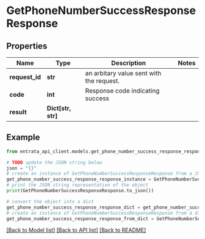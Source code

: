 # GetPhoneNumberSuccessResponseResponse


## Properties

Name | Type | Description | Notes
------------ | ------------- | ------------- | -------------
**request_id** | **str** | an arbitary value sent with the request. | 
**code** | **int** | Response code indicating success | 
**result** | **Dict[str, str]** |  | 

## Example

```python
from entrata_api_client.models.get_phone_number_success_response_response import GetPhoneNumberSuccessResponseResponse

# TODO update the JSON string below
json = "{}"
# create an instance of GetPhoneNumberSuccessResponseResponse from a JSON string
get_phone_number_success_response_response_instance = GetPhoneNumberSuccessResponseResponse.from_json(json)
# print the JSON string representation of the object
print(GetPhoneNumberSuccessResponseResponse.to_json())

# convert the object into a dict
get_phone_number_success_response_response_dict = get_phone_number_success_response_response_instance.to_dict()
# create an instance of GetPhoneNumberSuccessResponseResponse from a dict
get_phone_number_success_response_response_from_dict = GetPhoneNumberSuccessResponseResponse.from_dict(get_phone_number_success_response_response_dict)
```
[[Back to Model list]](../README.md#documentation-for-models) [[Back to API list]](../README.md#documentation-for-api-endpoints) [[Back to README]](../README.md)



